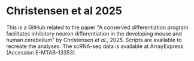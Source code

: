 # Christensen et al 2025

This is a GitHub related to the paper "A conserved differentiation program facilitates inhibitory neuron differentiation in the developing mouse and human cerebellum" by Christensen _et al_., 2025. Scripts are available to recreate the analyses. The scRNA-seq data is available at ArrayExpress (Accession E-MTAB-13353).

